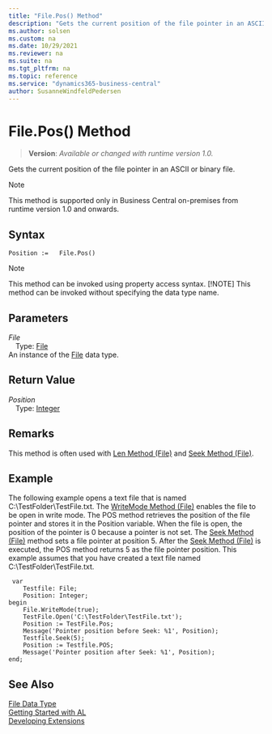 ```yaml
---
title: "File.Pos() Method"
description: "Gets the current position of the file pointer in an ASCII or binary file."
ms.author: solsen
ms.custom: na
ms.date: 10/29/2021
ms.reviewer: na
ms.suite: na
ms.tgt_pltfrm: na
ms.topic: reference
ms.service: "dynamics365-business-central"
author: SusanneWindfeldPedersen
---
```

[//]: # (START>DO_NOT_EDIT)
[//]: # (IMPORTANT:Do not edit any of the content between here and the END>DO_NOT_EDIT.)
[//]: # (Any modifications should be made in the .xml files in the ModernDev repo.)
# File.Pos() Method
> **Version**: _Available or changed with runtime version 1.0._

Gets the current position of the file pointer in an ASCII or binary file.

> [!NOTE]
> This method is supported only in Business Central on-premises from runtime version 1.0 and onwards.

## Syntax
```AL
Position :=   File.Pos()
```
> [!NOTE]
> This method can be invoked using property access syntax.
> [!NOTE]
> This method can be invoked without specifying the data type name.

## Parameters
*File*  
&emsp;Type: [File](file-data-type.md)  
An instance of the [File](file-data-type.md) data type.  

## Return Value
*Position*  
&emsp;Type: [Integer](../integer/integer-data-type.md)  



[//]: # (IMPORTANT: END>DO_NOT_EDIT)

## Remarks

This method is often used with [Len Method \(File\)](../../methods-auto/file/file-len-method.md) and [Seek Method \(File\)](../../methods-auto/file/file-seek-method.md).  
  
## Example

The following example opens a text file that is named C:\\TestFolder\\TestFile.txt. The [WriteMode Method \(File\)](../../methods-auto/file/file-writemode-method.md) enables the file to be open in write mode. The POS method retrieves the position of the file pointer and stores it in the Position variable. When the file is open, the position of the pointer is 0 because a pointer is not set. The [Seek Method \(File\)](../../methods-auto/file/file-seek-method.md) method sets a file pointer at position 5. After the [Seek Method \(File\)](../../methods-auto/file/file-seek-method.md) is executed, the POS method returns 5 as the file pointer position. This example assumes that you have created a text file named C:\\TestFolder\\TestFile.txt.

```al
 var
    Testfile: File;
    Position: Integer;
begin
    File.WriteMode(true);  
    TestFile.Open('C:\TestFolder\TestFile.txt');  
    Position := TestFile.Pos;  
    Message('Pointer position before Seek: %1', Position);  
    Testfile.Seek(5);  
    Position := Testfile.POS;  
    Message('Pointer position after Seek: %1', Position);  
end;
```  

## See Also

[File Data Type](file-data-type.md)  
[Getting Started with AL](../../devenv-get-started.md)  
[Developing Extensions](../../devenv-dev-overview.md)